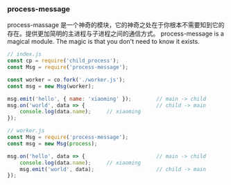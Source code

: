 
### process-message

process-massage 是一个神奇的模块，它的神奇之处在于你根本不需要知到它的存在。提供更加简明的主进程与子进程之间的通信方式。
process-message is a magical module. The magic is that you don't need to know it exists.

```js
// index.js
const cp = require('child_process');
const Msg = require('process-message');

const worker = co.fork('./worker.js');
const msg = new Msg(worker);

msg.emit('hello', { name: 'xiaoming' });        // main -> child
msg.on('world', data => {                       // child -> main
    console.log(data.name);     // xiaoming
});
```

```js
// worker.js
const Msg = require('process-message');
const msg = new Msg(process);

msg.on('hello', data => {                       // main -> child
    console.log(data.name);     // xiaoming
    msg.emit('world', data);                    // child -> main
});
```

